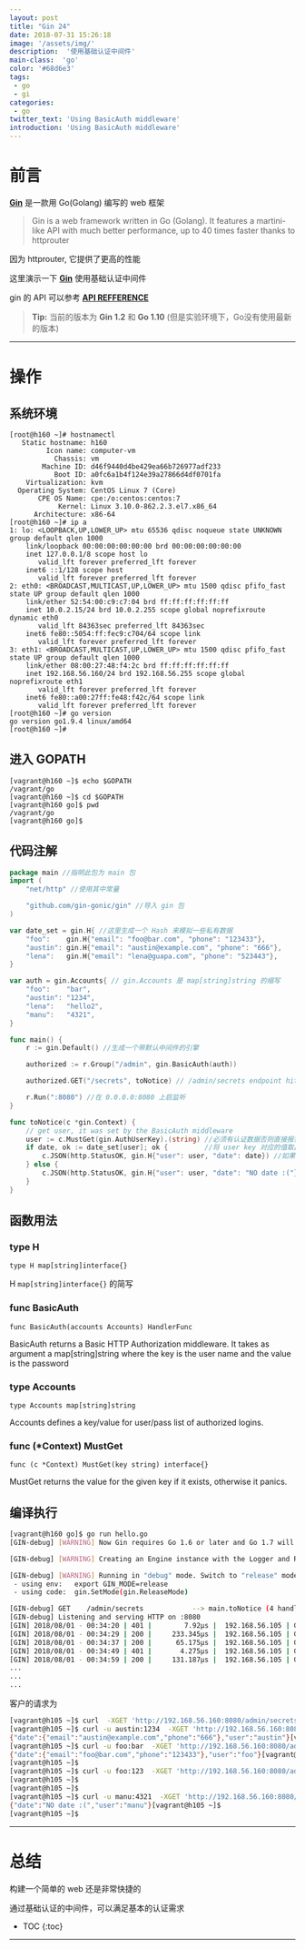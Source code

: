 ```yaml
---
layout: post
title: "Gin 24"
date: 2018-07-31 15:26:18
image: '/assets/img/'
description:  '使用基础认证中间件'
main-class:  'go'
color: '#68d6e3'
tags:
 - go
 - gi
categories: 
 - go
twitter_text: 'Using BasicAuth middleware'
introduction: 'Using BasicAuth middleware'
---
```


# 前言 #


**[Gin][gin]** 是一款用 Go(Golang) 编写的 web 框架

>Gin is a web framework written in Go (Golang). It features a martini-like API with much better performance, up to 40 times faster thanks to httprouter

因为 httprouter, 它提供了更高的性能

这里演示一下 **[Gin][gin]** 使用基础认证中间件　

gin 的 API 可以参考 **[API REFFERENCE][gin_api_doc]**

> **Tip:** 当前的版本为 **Gin 1.2** 和 **Go 1.10** (但是实验环境下，Go没有使用最新的版本)

---

# 操作 #

## 系统环境 ##

~~~
[root@h160 ~]# hostnamectl 
   Static hostname: h160
         Icon name: computer-vm
           Chassis: vm
        Machine ID: d46f9440d4be429ea66b726977adf233
           Boot ID: a0fc6a1b4f124e39a27866d4df0701fa
    Virtualization: kvm
  Operating System: CentOS Linux 7 (Core)
       CPE OS Name: cpe:/o:centos:centos:7
            Kernel: Linux 3.10.0-862.2.3.el7.x86_64
      Architecture: x86-64
[root@h160 ~]# ip a 
1: lo: <LOOPBACK,UP,LOWER_UP> mtu 65536 qdisc noqueue state UNKNOWN group default qlen 1000
    link/loopback 00:00:00:00:00:00 brd 00:00:00:00:00:00
    inet 127.0.0.1/8 scope host lo
       valid_lft forever preferred_lft forever
    inet6 ::1/128 scope host 
       valid_lft forever preferred_lft forever
2: eth0: <BROADCAST,MULTICAST,UP,LOWER_UP> mtu 1500 qdisc pfifo_fast state UP group default qlen 1000
    link/ether 52:54:00:c9:c7:04 brd ff:ff:ff:ff:ff:ff
    inet 10.0.2.15/24 brd 10.0.2.255 scope global noprefixroute dynamic eth0
       valid_lft 84363sec preferred_lft 84363sec
    inet6 fe80::5054:ff:fec9:c704/64 scope link 
       valid_lft forever preferred_lft forever
3: eth1: <BROADCAST,MULTICAST,UP,LOWER_UP> mtu 1500 qdisc pfifo_fast state UP group default qlen 1000
    link/ether 08:00:27:48:f4:2c brd ff:ff:ff:ff:ff:ff
    inet 192.168.56.160/24 brd 192.168.56.255 scope global noprefixroute eth1
       valid_lft forever preferred_lft forever
    inet6 fe80::a00:27ff:fe48:f42c/64 scope link 
       valid_lft forever preferred_lft forever
[root@h160 ~]# go version
go version go1.9.4 linux/amd64
[root@h160 ~]#
~~~

## 进入 GOPATH ##

~~~
[vagrant@h160 ~]$ echo $GOPATH
/vagrant/go
[vagrant@h160 ~]$ cd $GOPATH
[vagrant@h160 go]$ pwd
/vagrant/go
[vagrant@h160 go]$ 
~~~

## 代码注解 ##

~~~go
package main //指明此包为 main 包
import (
	"net/http" //使用其中常量

	"github.com/gin-gonic/gin" //导入 gin 包
)

var date_set = gin.H{ //这里生成一个 Hash 来模拟一些私有数据
	"foo":    gin.H{"email": "foo@bar.com", "phone": "123433"},
	"austin": gin.H{"email": "austin@example.com", "phone": "666"},
	"lena":   gin.H{"email": "lena@guapa.com", "phone": "523443"},
}

var auth = gin.Accounts{ // gin.Accounts 是 map[string]string 的缩写
	"foo":    "bar",
	"austin": "1234",
	"lena":   "hello2",
	"manu":   "4321",
}

func main() {
	r := gin.Default() //生成一个带默认中间件的引擎

	authorized := r.Group("/admin", gin.BasicAuth(auth))

	authorized.GET("/secrets", toNotice) // /admin/secrets endpoint hit localhost:8080/admin/secrets

	r.Run(":8080") //在 0.0.0.0:8080 上启监听
}

func toNotice(c *gin.Context) {
	// get user, it was set by the BasicAuth middleware
	user := c.MustGet(gin.AuthUserKey).(string) //必须有认证数据否则直接报错，然后将取出来用户名转化为 string 放到 user 中存储
	if date, ok := date_set[user]; ok {         //将 user key 对应的值取出来放到 date 中
		c.JSON(http.StatusOK, gin.H{"user": user, "date": date}) //如果可以成功取出，就反馈内容信息
	} else {
		c.JSON(http.StatusOK, gin.H{"user": user, "date": "NO date :("}) //如果取不出，就反馈没有数据
	}
}
~~~

## 函数用法 ##


### type H ###

~~~
type H map[string]interface{}
~~~

H `map[string]interface{}` 的简写


### func BasicAuth ###

~~~
func BasicAuth(accounts Accounts) HandlerFunc
~~~

BasicAuth returns a Basic HTTP Authorization middleware. It takes as argument a map[string]string where the key is the user name and the value is the password


### type Accounts ###


~~~
type Accounts map[string]string
~~~

Accounts defines a key/value for user/pass list of authorized logins.


### func (*Context) MustGet ###

~~~
func (c *Context) MustGet(key string) interface{}
~~~

MustGet returns the value for the given key if it exists, otherwise it panics.



## 编译执行

~~~bash
[vagrant@h160 go]$ go run hello.go
[GIN-debug] [WARNING] Now Gin requires Go 1.6 or later and Go 1.7 will be required soon.

[GIN-debug] [WARNING] Creating an Engine instance with the Logger and Recovery middleware already attached.

[GIN-debug] [WARNING] Running in "debug" mode. Switch to "release" mode in production.
 - using env:	export GIN_MODE=release
 - using code:	gin.SetMode(gin.ReleaseMode)

[GIN-debug] GET    /admin/secrets            --> main.toNotice (4 handlers)
[GIN-debug] Listening and serving HTTP on :8080
[GIN] 2018/08/01 - 00:34:20 | 401 |        7.92µs |  192.168.56.105 | GET      /admin/secrets
[GIN] 2018/08/01 - 00:34:29 | 200 |     233.345µs |  192.168.56.105 | GET      /admin/secrets
[GIN] 2018/08/01 - 00:34:37 | 200 |      65.175µs |  192.168.56.105 | GET      /admin/secrets
[GIN] 2018/08/01 - 00:34:49 | 401 |       4.275µs |  192.168.56.105 | GET      /admin/secrets
[GIN] 2018/08/01 - 00:34:59 | 200 |     131.187µs |  192.168.56.105 | GET      /admin/secrets
...
...
...
~~~

客户的请求为

~~~bash
[vagrant@h105 ~]$ curl  -XGET 'http://192.168.56.160:8080/admin/secrets'
[vagrant@h105 ~]$ curl -u austin:1234  -XGET 'http://192.168.56.160:8080/admin/secrets'
{"date":{"email":"austin@example.com","phone":"666"},"user":"austin"}[vagrant@h105 ~]$ 
[vagrant@h105 ~]$ curl -u foo:bar  -XGET 'http://192.168.56.160:8080/admin/secrets'
{"date":{"email":"foo@bar.com","phone":"123433"},"user":"foo"}[vagrant@h105 ~]$ 
[vagrant@h105 ~]$ 
[vagrant@h105 ~]$ curl -u foo:123  -XGET 'http://192.168.56.160:8080/admin/secrets'
[vagrant@h105 ~]$ 
[vagrant@h105 ~]$ 
[vagrant@h105 ~]$ curl -u manu:4321  -XGET 'http://192.168.56.160:8080/admin/secrets'
{"date":"NO date :(","user":"manu"}[vagrant@h105 ~]$ 
[vagrant@h105 ~]$
~~~

---

# 总结 #

构建一个简单的 web 还是非常快捷的

通过基础认证的中间件，可以满足基本的认证需求

* TOC
{:toc}

---

[gin]:https://github.com/gin-gonic/gin
[gin_api_doc]:https://godoc.org/github.com/gin-gonic/gin
[validator]:https://godoc.org/gopkg.in/go-playground/validator.v8






